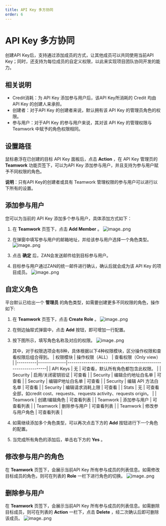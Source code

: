 ```yaml
---
title: API Key 多方协同
order: 6
---
```


# API Key 多方协同
创建API Key后，支持通过添加成员的方式，让其他成员可以共同使用当前API Key；同时，还支持为每位成员的自定义权限，以此来实现项目团队协同开发的能力。

## 相关说明
- Credit消耗：为 API Key 添加参与用户后，该API Key所消耗的 Credit 均由 API Key 的创建人来承担。
- 创建者：对于API Key 的创建者来说，默认拥有该 API Key 的管理员角色的权限。
- 参与用户：对于API Key 的参与用户来说，其对该 API Key 的管理权限与 Teamwork 中赋予的角色权限相同。

## 设置路径
鼠标悬浮在已创建的目标 API Key 面板后，点击 **Action** ，在 API Key 管理页的 **Teamwork** 功能页签下，可以为API Key 添加参与用户，并且支持为参与用户赋予不同权限的角色。

<Alert type="info">

**说明**：只有API Key的创建者或具有 Teamwork 管理权限的参与用户可以进行以下所有的设置。

</Alert>

## 添加参与用户
您可以为当前的 API Key 添加多个参与用户，具体添加方式如下：
1. 在 **Teamwork** 页签下，点击 **Add Member** 。
   ![image..png](http://icms-x-dita.oss-cn-zhangjiakou.aliyuncs.com/xdita-output/zh-CN/task23019473/images/p669275.png?Expires=7258150991&OSSAccessKeyId=LTAIJfoPL6wmrirR&Signature=6FmVfpO%2Fjv7ruPggrcW%2FGBvMQr0%3D)

2. 在弹窗中填写参与用户的邮箱地址，并给该参与用户选择一个角色类型。
   ![image..png](http://icms-x-dita.oss-cn-zhangjiakou.aliyuncs.com/xdita-output/zh-CN/task23019473/images/p669276.png?Expires=7258150991&OSSAccessKeyId=LTAIJfoPL6wmrirR&Signature=6BkjqJfLtaHYgGTUGSfx9g8%2FTxo%3D)

3. 点击 **确定** 后，ZAN会发送邮件给到目标参与用户。
4. 目标参与用户通过ZAN的统一邮件进行确认，确认后就会成为该 API Key 的项目成员。
   ![image..png](http://icms-x-dita.oss-cn-zhangjiakou.aliyuncs.com/xdita-output/zh-CN/task23019473/images/p669277.png?Expires=7258150991&OSSAccessKeyId=LTAIJfoPL6wmrirR&Signature=glEEkks05cNQFBiPOClwj0l73D0%3D)

## 自定义角色
平台默认已给出一个 **管理员** 的角色类型，如需要创建更多不同权限的角色，操作如下:
1. 在 **Teamwork** 页签下，点击 **Create Role** 。
   ![image..png](http://icms-x-dita.oss-cn-zhangjiakou.aliyuncs.com/xdita-output/zh-CN/task23019473/images/p669273.png?Expires=7258150991&OSSAccessKeyId=LTAIJfoPL6wmrirR&Signature=rpAsJ9c5Bk7KOBY1XXrganzgAXI%3D)

2. 在侧边抽屉式弹窗中，点击 **Add** 按钮，即可增加一行配置。
3. 按下图所示，填写角色名称及对应的权限。
   ![image..png](http://icms-x-dita.oss-cn-zhangjiakou.aliyuncs.com/xdita-output/zh-CN/task23019473/images/p669270.png?Expires=7258150991&OSSAccessKeyId=LTAIJfoPL6wmrirR&Signature=O%2Bjw64iU%2FiGBxj0KU3UIDscI9ds%3D)

   其中，对于权限选项会有8种，具体根据以下4种权限模块，区分操作权限和查看权限后组合得到。
   | 权限模块     | 操作权限（ALL）    | 查看权限（Only view）                                                |
   |----------|--------------|----------------------------------------------------------------|
   | API Keys | 无            | 可查看，默认所有角色都包含此权限。                                        |
   | Security | 启用/关闭密钥验证    | 可查看                                                            |
   | Security | 编辑合约地址白名单    | 可查看                                                            |
   | Security | 编辑IP地址白名单    | 可查看                                                            |
   | Security | 编辑 API 方法白名单 | 可查看                                                            |
   | Security | 编辑请求消耗上限     | 可查看                                                            |
   | Stats    | 无            | 可查看全部，如credit cost、requests、requests activity、requests origin。 |
   | Teamwork | 创建/编辑角色      | 可查看列表                                                          |
   | Teamwork | 添加参与用户       | 可查看列表                                                          |
   | Teamwork | 删除参与用户       | 可查看列表                                                          |
   | Teamwork | 修改参与用户角色     | 可查看列表                                                          |

4. 如需继续添加多个角色类型，可以再次点击下方的 **Add** 按钮进行下一个角色的配置。
5. 当完成所有角色的添加后，单击右下方的 **Yes** 。

## 修改参与用户的角色
在 **Teamwork** 页签下，会展示当前API Key 所有参与成员的列表信息。如需修改目标成员的角色，则可在列表的 **Role** 一栏下进行角色的切换。
![image..png](http://icms-x-dita.oss-cn-zhangjiakou.aliyuncs.com/xdita-output/zh-CN/task23019473/images/p669181.png?Expires=7258150991&OSSAccessKeyId=LTAIJfoPL6wmrirR&Signature=E6nWa52xFw5q%2F1yPqIaowPR9Yy8%3D)

## 删除参与用户
在 **Teamwork** 页签下，会展示当前API Key 所有参与成员的列表信息。如需删除目标成员，则可在列表的 **Action** 一栏下，点击 **Delete** ，经二次确认后即可删除该成员。
![image..png](http://icms-x-dita.oss-cn-zhangjiakou.aliyuncs.com/xdita-output/zh-CN/task23019473/images/p669183.png?Expires=7258150991&OSSAccessKeyId=LTAIJfoPL6wmrirR&Signature=pT3SHzv5e2hT3TYsvCETJLgFjiE%3D)
